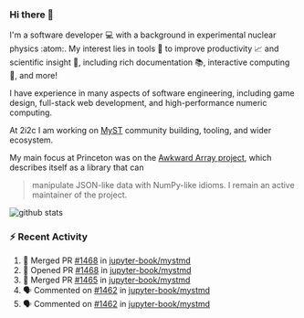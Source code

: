 ### Hi there 👋 

I'm a software developer 💻 with a background in experimental nuclear physics :atom:. My interest lies in tools :wrench: to improve productivity :chart_with_upwards_trend: and scientific insight :telescope:, including rich documentation 📚, interactive computing 🧮, and more! 

I have experience in many aspects of software engineering, including game design, full-stack web development, and high-performance numeric computing. 

At 2i2c I am working on [MyST](https://github.com/jupyter-book/mystmd) community building, tooling, and wider ecosystem. 

My main focus at Princeton was on the [Awkward Array project](awkward-array.org/), which describes itself as a library that can 
> manipulate JSON-like data with NumPy-like idioms. I remain an active maintainer of the project. 

![github stats](https://github-readme-stats.vercel.app/api?username=agoose77&show_icons=true&hide_rank=true&hide_title=true&bg_color=30,e76445,904e95&text_color=efe3ec&icon_color=efe3ec)
<!--
**agoose77/agoose77** is a ✨ _special_ ✨ repository because its `README.md` (this file) appears on your GitHub profile.

Here are some ideas to get you started:

- 🔭 I’m currently working on ...
- 🌱 I’m currently learning ...
- 👯 I’m looking to collaborate on ...
- 🤔 I’m looking for help with ...
- 💬 Ask me about ...
- 📫 How to reach me: ...
- 😄 Pronouns: ...
- ⚡ Fun fact: ...
-->

### :zap: Recent Activity

<!--START_SECTION:activity-->
1. 🎉 Merged PR [#1468](https://github.com/jupyter-book/mystmd/pull/1468) in [jupyter-book/mystmd](https://github.com/jupyter-book/mystmd)
2. 💪 Opened PR [#1468](https://github.com/jupyter-book/mystmd/pull/1468) in [jupyter-book/mystmd](https://github.com/jupyter-book/mystmd)
3. 🎉 Merged PR [#1465](https://github.com/jupyter-book/mystmd/pull/1465) in [jupyter-book/mystmd](https://github.com/jupyter-book/mystmd)
4. 🗣 Commented on [#1462](https://github.com/jupyter-book/mystmd/issues/1462#issuecomment-2286805635) in [jupyter-book/mystmd](https://github.com/jupyter-book/mystmd)
5. 🗣 Commented on [#1462](https://github.com/jupyter-book/mystmd/issues/1462#issuecomment-2286788353) in [jupyter-book/mystmd](https://github.com/jupyter-book/mystmd)
<!--END_SECTION:activity-->
